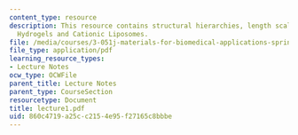 ```yaml
---
content_type: resource
description: This resource contains structural hierarchies, length scales of structure,
  Hydrogels and Cationic Liposomes.
file: /media/courses/3-051j-materials-for-biomedical-applications-spring-2006/860c4719a25cc2154e95f27165c8bbbe_lecture1.pdf
file_type: application/pdf
learning_resource_types:
- Lecture Notes
ocw_type: OCWFile
parent_title: Lecture Notes
parent_type: CourseSection
resourcetype: Document
title: lecture1.pdf
uid: 860c4719-a25c-c215-4e95-f27165c8bbbe
---
```

